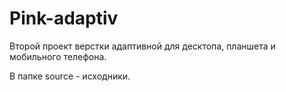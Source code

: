 # Pink-adaptiv
Второй проект верстки адаптивной для десктопа, планшета и мобильного телефона.

В папке source - исходники.
